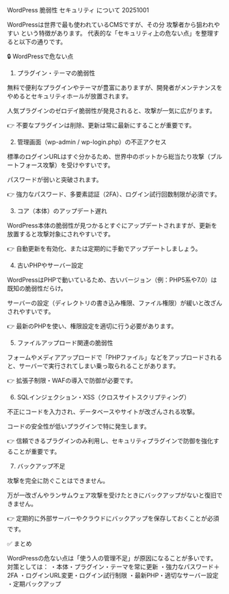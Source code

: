 WordPress 脆弱性 セキュリティ について 20251001

WordPressは世界で最も使われているCMSですが、その分 攻撃者から狙われやすい という特徴があります。
代表的な「セキュリティ上の危ない点」を整理すると以下の通りです。

🔒 WordPressで危ない点
1. プラグイン・テーマの脆弱性

無料で便利なプラグインやテーマが豊富にありますが、開発者がメンテナンスをやめるとセキュリティホールが放置されます。

人気プラグインのゼロデイ脆弱性が発見されると、攻撃が一気に広がります。

👉 不要なプラグインは削除、更新は常に最新にすることが重要です。

2. 管理画面（wp-admin / wp-login.php）の不正アクセス

標準のログインURLはすぐ分かるため、世界中のボットから総当たり攻撃（ブルートフォース攻撃）を受けやすいです。

パスワードが弱いと突破されます。

👉 強力なパスワード、多要素認証（2FA）、ログイン試行回数制限が必須です。

3. コア（本体）のアップデート遅れ

WordPress本体の脆弱性が見つかるとすぐにアップデートされますが、更新を放置すると攻撃対象にされやすいです。

👉 自動更新を有効化、または定期的に手動でアップデートしましょう。

4. 古いPHPやサーバー設定

WordPressはPHPで動いているため、古いバージョン（例：PHP5系や7.0）は既知の脆弱性だらけ。

サーバーの設定（ディレクトリの書き込み権限、ファイル権限）が緩いと改ざんされやすいです。

👉 最新のPHPを使い、権限設定を適切に行う必要があります。

5. ファイルアップロード関連の脆弱性

フォームやメディアアップロードで「PHPファイル」などをアップロードされると、サーバーで実行されてしまい乗っ取られることがあります。

👉 拡張子制限・WAFの導入で防御が必要です。

6. SQLインジェクション・XSS（クロスサイトスクリプティング）

不正にコードを入力され、データベースやサイトが改ざんされる攻撃。

コードの安全性が低いプラグインで特に発生します。

👉 信頼できるプラグインのみ利用し、セキュリティプラグインで防御を強化することが重要です。

7. バックアップ不足

攻撃を完全に防ぐことはできません。

万が一改ざんやランサムウェア攻撃を受けたときにバックアップがないと復旧できません。

👉 定期的に外部サーバーやクラウドにバックアップを保存しておくことが必須です。

✅ まとめ

WordPressの危ない点は「使う人の管理不足」が原因になることが多いです。
対策としては：
・本体・プラグイン・テーマを常に更新
・強力なパスワード＋2FA
・ログインURL変更・ログイン試行制限
・最新PHP・適切なサーバー設定
・定期バックアップ